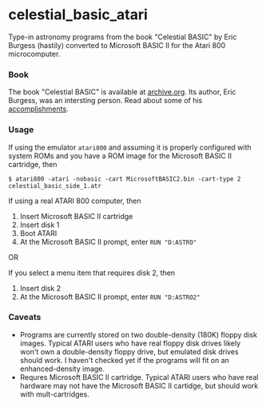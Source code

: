 # celestial_basic_atari
Type-in astronomy programs from the book "Celestial BASIC" by Eric Burgess (hastily) converted to Microsoft BASIC II for the Atari 800 microcomputer.

### Book
The book "Celestial BASIC" is available at [archive.org](https://archive.org/details/Celestial_Basic_alt). Its author, Eric Burgess, was an intersting person. Read about some of his [accomplishments](https://web.archive.org/web/20201115090733/http://www.mikeoates.org/astro-history/burgess.htm).

### Usage

If using the emulator `atari800` and assuming it is properly configured with system ROMs and you have a ROM image for the Microsoft BASIC II cartridge, then

```
$ atari800 -atari -nobasic -cart MicrosoftBASIC2.bin -cart-type 2 celestial_basic_side_1.atr
```

If using a real ATARI 800 computer, then

 1. Insert Microsoft BASIC II cartridge
 1. Insert disk 1
 1. Boot ATARI
 1. At the Microsoft BASIC II prompt, enter `RUN "D:ASTRO"`
 
 OR
 
 If you select a menu item that requires disk 2, then
 1. Insert disk 2
 1. At the Microsoft BASIC II prompt, enter `RUN "D:ASTRO2"`
 
### Caveats
  * Programs are currently stored on two double-density (180K) floppy disk images. Typical ATARI users who have real floppy disk drives likely won't own a double-density floppy drive, but emulated disk drives should work. I haven't checked yet if the programs will fit on an enhanced-density image.
  * Requres Microsoft BASIC II cartridge. Typical ATARI users who have real hardware may not have the Microsoft BASIC II cartidge, but should work with mult-cartridges.
